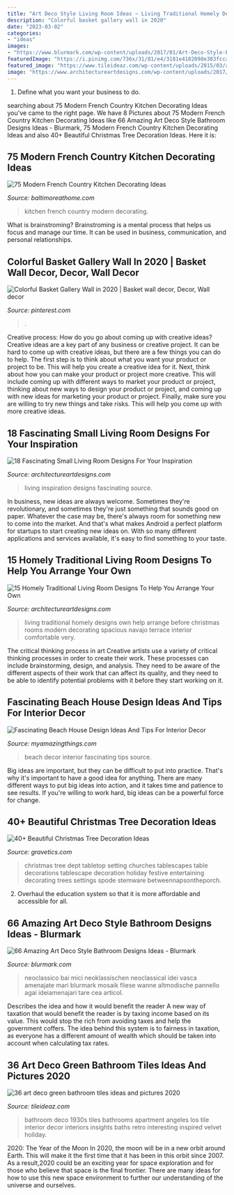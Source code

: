 ```yaml
---
title: "Art Deco Style Living Room Ideas ~ Living Traditional Homely Designs Own Help Arrange Before Christmas Rooms Modern Decorating Spacious Navajo Terrace Interior Comfortable Very"
description: "Colorful basket gallery wall in 2020"
date: "2023-03-02"
categories:
- "ideas"
images:
- "https://www.blurmark.com/wp-content/uploads/2017/01/Art-Deco-Style-Bathroom-Design-5.jpg"
featuredImage: "https://i.pinimg.com/736x/31/81/e4/3181e4102098e383fcca9d95d70d0831.jpg"
featured_image: "https://www.tileideaz.com/wp-content/uploads/2015/03/art_deco_green_bathroom_tiles_5.jpg"
image: "https://www.architectureartdesigns.com/wp-content/uploads/2017/05/2-28.jpg"
---
```



1. Define what you want your business to do.

	

		
searching about 75 Modern French Country Kitchen Decorating Ideas you've came to the right page. We have 8 Pictures about 75 Modern French Country Kitchen Decorating Ideas like 66 Amazing Art Deco Style Bathroom Designs Ideas - Blurmark, 75 Modern French Country Kitchen Decorating Ideas and also 40+ Beautiful Christmas Tree Decoration Ideas. Here it is:
		
    
## 75 Modern French Country Kitchen Decorating Ideas

<img loading=lazy src="https://www.baltimoreathome.com/wp-content/uploads/2018/04/Modern-French-Country-Kitchen-Decorating-Ideas-67.jpg" onerror="this.onerror=null;this.src='https://tse4.mm.bing.net/th?id=OIP.2tZpT3e5vXNqmkkRvB8howHaLH&amp;pid=15.1';" alt="75 Modern French Country Kitchen Decorating Ideas">

_Source: baltimoreathome.com_

>kitchen french country modern decorating. 

	

What is brainstroming? Brainstroming is a mental process that helps us focus and manage our time. It can be used in business, communication, and personal relationships.

    
## Colorful Basket Gallery Wall In 2020 | Basket Wall Decor, Decor, Wall Decor

<img loading=lazy src="https://i.pinimg.com/736x/31/81/e4/3181e4102098e383fcca9d95d70d0831.jpg" onerror="this.onerror=null;this.src='https://tse4.mm.bing.net/th?id=OIP.zZO9M11XiSDu12du-2Q9tAHaLH&amp;pid=15.1';" alt="Colorful Basket Gallery Wall in 2020 | Basket wall decor, Decor, Wall decor">

_Source: pinterest.com_

>. 

	

Creative process: How do you go about coming up with creative ideas?
Creative ideas are a key part of any business or creative project. It can be hard to come up with creative ideas, but there are a few things you can do to help. The first step is to think about what you want your product or project to be. This will help you create a creative idea for it. Next, think about how you can make your product or project more creative. This will include coming up with different ways to market your product or project, thinking about new ways to design your product or project, and coming up with new ideas for marketing your product or project. Finally, make sure you are willing to try new things and take risks. This will help you come up with more creative ideas.

    
## 18 Fascinating Small Living Room Designs For Your Inspiration

<img loading=lazy src="https://www.architectureartdesigns.com/wp-content/uploads/2017/05/2-28.jpg" onerror="this.onerror=null;this.src='https://tse2.mm.bing.net/th?id=OIP.o70Uwt8eQXTgL5KYrFCLhAHaLJ&amp;pid=15.1';" alt="18 Fascinating Small Living Room Designs For Your Inspiration">

_Source: architectureartdesigns.com_

>living inspiration designs fascinating source. 

	

In business, new ideas are always welcome. Sometimes they're revolutionary, and sometimes they're just something that sounds good on paper. Whatever the case may be, there's always room for something new to come into the market. And that's what makes Android a perfect platform for startups to start creating new ideas on. With so many different applications and services available, it's easy to find something to your taste.

    
## 15 Homely Traditional Living Room Designs To Help You Arrange Your Own

<img loading=lazy src="https://www.architectureartdesigns.com/wp-content/uploads/2014/12/15-Homely-Traditional-Living-Room-Designs-To-Help-You-Arrange-Your-Own-Before-Christmas-5-630x880.jpg" onerror="this.onerror=null;this.src='https://tse1.mm.bing.net/th?id=OIP.fhUtNrNV5IXhlJR2mpWXkAHaKW&amp;pid=15.1';" alt="15 Homely Traditional Living Room Designs To Help You Arrange Your Own">

_Source: architectureartdesigns.com_

>living traditional homely designs own help arrange before christmas rooms modern decorating spacious navajo terrace interior comfortable very. 

	

The critical thinking process in art
Creative artists use a variety of critical thinking processes in order to create their work. These processes can include brainstorming, design, and analysis. They need to be aware of the different aspects of their work that can affect its quality, and they need to be able to identify potential problems with it before they start working on it.

    
## Fascinating Beach House Design Ideas And Tips For Interior Decor

<img loading=lazy src="http://myamazingthings.com/wp-content/uploads/2017/08/beach-style-design-4.jpg" onerror="this.onerror=null;this.src='https://tse2.mm.bing.net/th?id=OIP.MwQsuWTa0sY_sq3dbfkLbwHaLH&amp;pid=15.1';" alt="Fascinating Beach House Design Ideas And Tips For Interior Decor">

_Source: myamazingthings.com_

>beach decor interior fascinating tips source. 

	

Big ideas are important, but they can be difficult to put into practice. That's why it's important to have a good idea for anything. There are many different ways to put big ideas into action, and it takes time and patience to see results. If you're willing to work hard, big ideas can be a powerful force for change.

    
## 40+ Beautiful Christmas Tree Decoration Ideas

<img loading=lazy src="https://www.gravetics.com/wp-content/uploads/2017/10/Beautiful-Christmas-Tree-Decorations-Ideas.jpg" onerror="this.onerror=null;this.src='https://tse4.mm.bing.net/th?id=OIP.TL9-8xj1smJlJUKvkgiakwHaLL&amp;pid=15.1';" alt="40+ Beautiful Christmas Tree Decoration Ideas">

_Source: gravetics.com_

>christmas tree dept tabletop setting churches tablescapes table decorations tablescape decoration holiday festive entertaining decorating trees settings spode stemware betweennapsontheporch. 

	

2. Overhaul the education system so that it is more affordable and accessible for all.

    
## 66 Amazing Art Deco Style Bathroom Designs Ideas - Blurmark

<img loading=lazy src="https://www.blurmark.com/wp-content/uploads/2017/01/Art-Deco-Style-Bathroom-Design-5.jpg" onerror="this.onerror=null;this.src='https://tse2.mm.bing.net/th?id=OIP.0xlt8Y8cDnrY7kwDaOEStQHaFj&amp;pid=15.1';" alt="66 Amazing Art Deco Style Bathroom Designs Ideas - Blurmark">

_Source: blurmark.com_

>neoclassico bai mici neoklassischen neoclassical idei vasca amenajate mari blurmark mosaik fliese wanne altmodische pannello agai ideiamenajari tare cea articol. 

	

Describes the idea and how it would benefit the reader
A new way of taxation that would benefit the reader is by taxing income based on its value. This would stop the rich from avoiding taxes and help the government coffers. The idea behind this system is to fairness in taxation, as everyone has a different amount of wealth which should be taken into account when calculating tax rates.

    
## 36 Art Deco Green Bathroom Tiles Ideas And Pictures 2020

<img loading=lazy src="https://www.tileideaz.com/wp-content/uploads/2015/03/art_deco_green_bathroom_tiles_5.jpg" onerror="this.onerror=null;this.src='https://tse1.mm.bing.net/th?id=OIP.ilhTqCohA5NRHCFnIwLiqAHaLK&amp;pid=15.1';" alt="36 art deco green bathroom tiles ideas and pictures 2020">

_Source: tileideaz.com_

>bathroom deco 1930s tiles bathrooms apartment angeles los tile interior decor interiors insights baths retro interesting inspired velvet holiday. 

	

2020: The Year of the Moon
In 2020, the moon will be in a new orbit around Earth. This will make it the first time that it has been in this orbit since 2007. As a result,2020 could be an exciting year for space exploration and for those who believe that space is the final frontier. There are many ideas for how to use this new space environment to further our understanding of the universe and ourselves.

